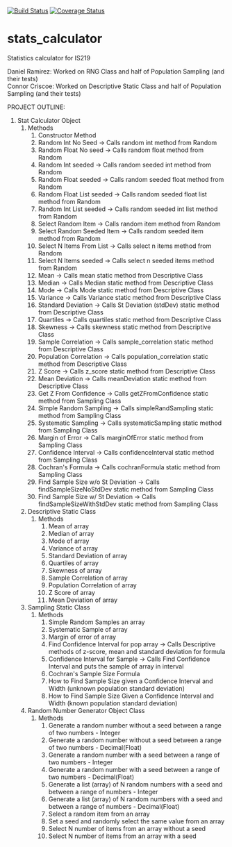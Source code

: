 [![Build Status](https://travis-ci.org/ccriscoe/stats_calculator.svg?branch=master)](https://travis-ci.org/ccriscoe/stats_calculator) [![Coverage Status](https://coveralls.io/repos/github/ccriscoe/stats_calculator/badge.svg?branch=master)](https://coveralls.io/github/ccriscoe/stats_calculator?branch=master)

# stats_calculator
Statistics calculator for IS219

Daniel Ramirez: Worked on RNG Class and half of Population Sampling (and their tests)	
Connor Criscoe: Worked on Descriptive Static Class and half of Population Sampling (and their tests)

PROJECT OUTLINE:
1. Stat Calculator Object
    1. Methods
         1. Constructor Method
         2. Random Int No Seed -> Calls random int method from Random
         3. Random Float No seed -> Calls random float method from Random
         4. Random Int seeded -> Calls random seeded int method from Random
         5. Random Float seeded -> Calls random seeded float method from Random
         6. Random Float List seeded -> Calls random seeded float list method from Random
         7. Random Int List seeded -> Calls random seeded int list method from Random
         8. Select Random Item -> Calls random item method from Random
         9. Select Random Seeded Item -> Calls random seeded item method from Random
         10. Select N Items From List -> Calls select n items method from Random
         11. Select N Items seeded -> Calls select n seeded items method from Random
         12. Mean -> Calls mean static method from Descriptive Class
         13. Median -> Calls Median static method from Descriptive Class
         14. Mode -> Calls Mode static method from Descriptive Class
         15. Variance -> Calls Variance static method from Descriptive Class
         16. Standard Deviation -> Calls St Deviation (stdDev) static method from Descriptive Class
         17. Quartiles -> Calls quartiles static method from Descriptive Class
         18. Skewness -> Calls skewness static method from Descriptive Class
         19. Sample Correlation -> Calls sample_correlation static method from Descriptive Class
         20. Population Correlation -> Calls population_correlation static method from Descriptive Class
         21. Z Score -> Calls z_score static method from Descriptive Class
         22. Mean Deviation -> Calls meanDeviation static method from Descriptive Class
         23. Get Z From Confidence -> Calls getZFromConfidence static method from Sampling Class
         24. Simple Random Sampling -> Calls simpleRandSampling static method from Sampling Class
         25. Systematic Sampling -> Calls systematicSampling static method from Sampling Class
         26. Margin of Error -> Calls marginOfError static method from Sampling Class
         27. Confidence Interval -> Calls confidenceInterval static method from Sampling Class
         28. Cochran's Formula -> Calls cochranFormula static method from Sampling Class
         29. Find Sample Size w/o St Deviation -> Calls findSampleSizeNoStdDev static method from Sampling Class
         30. Find Sample Size w/ St Deviation -> Calls findSampleSizeWithStdDev static method from Sampling Class
    2. Descriptive Static Class
        1. Methods
            1. Mean of array
            2. Median of array
            3. Mode of array
            4. Variance of array
            5. Standard Deviation of array
            6. Quartiles of array
            7. Skewness of array
            8. Sample Correlation of array
            9. Population Correlation of array
            10. Z Score of array
            11. Mean Deviation of array
    3. Sampling Static Class
        1. Methods
            1. Simple Random Samples an array
            2. Systematic Sample of array
            3. Margin of error of array
            4. Find Confidence Interval for pop array -> Calls Descriptive methods of z-score, mean and
            standard deviation for formula
            5. Confidence Interval for Sample -> Calls Find Confidence Interval and puts
            the sample of array in interval
            6. Cochran's Sample Size Formula
            7. How to Find Sample Size given a Confidence Interval and Width (unknown population standard deviation)
            8. How to Find Sample Size Given a Confidence Interval and Width (known population standard deviation)
    4. Random Number Generator Object Class
        1. Methods
            1. Generate a random number without a seed between a range of two numbers - Integer
            2. Generate a random number without a seed between a range of two numbers - Decimal(Float)
            3. Generate a random number with a seed between a range of two numbers - Integer
            4. Generate a random number with a seed between a range of two numbers - Decimal(Float)
            5. Generate a list (array) of N random numbers with a seed and between a range of numbers - Integer
            6. Generate a list (array) of N random numbers with a seed and between a range of numbers - Decimal(Float)
            7. Select a random item from an array
            8. Set a seed and randomly select the same value from an array
            9. Select N number of items from an array without a seed
            10. Select N number of items from an array with a seed
